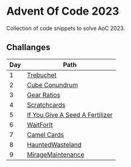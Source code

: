 # Advent Of Code 2023

Collection of code snippets to solve AoC 2023.

## Challanges

| Day | Path                                                                    |
|----|-------------------------------------------------------------------------|
| 1  | [Trebuchet](AdventOfCode2023/Puzzle/Day1/Day1.cs)                       |
| 2  | [Cube Conundrum](AdventOfCode2023/Puzzle/Day2/Day2.cs)                  |
| 3  | [Gear Ratios](AdventOfCode2023/Puzzle/Day3/Day3.cs)                     |
| 4  | [Scratchcards](AdventOfCode2023/Puzzle/Day4/Day4.cs)                    |
| 5  | [If You Give A Seed A Fertilizer](AdventOfCode2023/Puzzle/Day5/Day5.cs) |
| 6  | [WaitForIt](AdventOfCode2023/Puzzle/Day6/Day6.cs)                       |
| 7  | [Camel Cards](AdventOfCode2023/Puzzle/Day7/Day7.cs)                     |
| 8  | [HauntedWasteland](AdventOfCode2023/Puzzle/Day8/Day8.cs)                |
| 9  | [MirageMaintenance](AdventOfCode2023/Puzzle/Day9/Day9.cs)               |